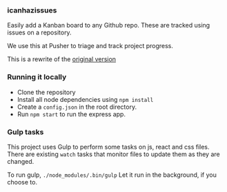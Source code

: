 ### icanhazissues

Easily add a Kanban board to any Github repo.
These are tracked using issues on a repository.

We use this at Pusher to triage and track project progress.

This is a rewrite of the [original version](https://github.com/pusher/icanhazissues)

### Running it locally

- Clone the repository
- Install all node dependencies using `npm install`
- Create a `config.json` in the root directory.
- Run `npm start` to run the express app.

### Gulp tasks

This project uses Gulp to perform some tasks on js, react and css files.
There are existing `watch` tasks that monitor files to update them as they are changed.

To run gulp, `./node_modules/.bin/gulp`
Let it run in the background, if you choose to.
